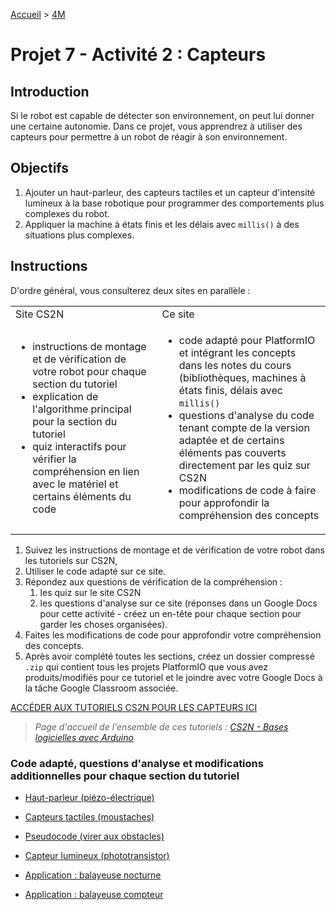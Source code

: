 [Accueil](./index.md) > [4M](./acceuil4M.md#projet-7--mouvement-avec-mission)

# Projet 7 - Activité 2 : Capteurs

## Introduction

Si le robot est capable de détecter son environnement, on peut lui donner une certaine autonomie. Dans ce projet, vous apprendrez à utiliser des capteurs pour permettre à un robot de réagir à son environnement.

## Objectifs

1. Ajouter un haut-parleur, des capteurs tactiles et un capteur d'intensité lumineux à la base robotique pour programmer des comportements plus complexes du robot.
2. Appliquer la machine à états finis et les délais avec `millis()` à des situations plus complexes.

## Instructions

D'ordre général, vous consulterez deux sites en parallèle :

<table>
  <tr>
    <td>Site CS2N</td>
    <td>Ce site</td>
  </tr>
  <tr>
    <td>
      <ul>
        <li>instructions de montage et de vérification de votre robot pour chaque section du tutoriel</li>
        <li>explication de l'algorithme principal pour la section du tutoriel</li>
        <li>quiz interactifs pour vérifier la compréhension en lien avec le matériel et certains éléments du code</li>
      </ul>
    </td>
    <td>
      <ul>
        <li>code adapté pour PlatformIO et intégrant les concepts dans les notes du cours (bibliothèques, machines à états finis, délais avec <code>millis()</code></li>
        <li>questions d'analyse du code tenant compte de la version adaptée et de certains éléments pas couverts directement par les quiz sur CS2N</li>
        <li>modifications de code à faire pour approfondir la compréhension des concepts</li>
      </ul>
    </td>
  </tr>
</table>

1. Suivez les instructions de montage et de vérification de votre robot dans les tutoriels sur CS2N,
2. Utiliser le code adapté sur ce site.
3. Répondez aux questions de vérification de la compréhension :
   1. les quiz sur le site CS2N
   2. les questions d'analyse sur ce site (réponses dans un Google Docs pour cette activité - créez un en-tête pour chaque section pour garder les choses organisées).
4. Faites les modifications de code pour approfondir votre compréhension des concepts.
5. Après avoir complété toutes les sections, créez un dossier compressé `.zip` qui contient tous les projets PlatformIO que vous avez produits/modifiés pour ce tutoriel et le joindre avec votre Google Docs à la tâche Google Classroom associée.

<a href="https://www.cs2n.org/u/mp/badge_pages/158" target="_blank">ACCÉDER AUX TUTORIELS CS2N POUR LES CAPTEURS ICI</a>

> _Page d'accueil de l'ensemble de ces tutoriels : <a href="(https://www.cs2n.org/u/track_progress?id=290)" target="_blank">CS2N - Bases logicielles avec Arduino</a>_

### Code adapté, questions d'analyse et modifications additionnelles pour chaque section du tutoriel

- [Haut-parleur (piézo-électrique)](./p7-4m_act2-piezo.md)

- [Capteurs tactiles (moustaches)](./p7-4m_act2-moustache.md)
- [Pseudocode (virer aux obstacles)](./p7-4m_act2-pseudocode.md)
- [Capteur lumineux (phototransistor)](./p7-4m_act2-photo.md)
- [Application : balayeuse nocturne](./p7-4m_act2-app1.md)
- [Application : balayeuse compteur](./p7-4m_act2-app2.md)
